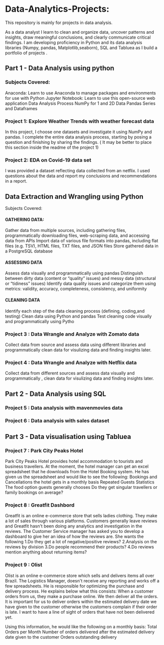 # Data-Analytics-Projects:

This repository is mainly for projects in data analysis.

 As a data analyst I learn to clean and organize data, uncover patterns and insights, draw meaningful conclusions, and clearly communicate critical findings. I am developing proficiency in Python and its data analysis libraries (Numpy, pandas, Matplotlib,seaborn), SQL and Tabluea as I build a portfolio of projects .


## Part 1 - Data Analysis using python

### Subjects Covered:

Anaconda: Learn to use Anaconda to manage packages and environments for use with Python
Jupyter Notebook: Learn to use this open-source web application
Data Analysis Process
NumPy for 1 and 2D Data
Pandas Series and Dataframes


### Project 1: Explore Weather Trends with weather forecast data
In this project, I choose one datasets and investigate it using NumPy and pandas. I complete the entire data analysis process, starting by posing a question and finishing by sharing the findings. ( It may be better to place this section inside the readme of the project 1)

### Project 2: EDA on Covid-19 data set
I was provided a dataset reflecting data collected from an netflix. I used  questions about the data and report my conclusions and recommendations in a report.



##  Data Extraction and Wrangling using Python

Subjects Covered:

#### GATHERING DATA:
Gather data from multiple sources, including gathering files, programmatically downloading files, web-scraping data, and accessing data from APIs
Import data of various file formats into pandas, including flat files (e.g. TSV), HTML files, TXT files, and JSON files
Store gathered data in a PostgreSQL database
#### ASSESSING DATA
Assess data visually and programmatically using pandas
Distinguish between dirty data (content or “quality” issues) and messy data (structural or “tidiness” issues)
Identify data quality issues and categorize them using metrics: validity, accuracy, completeness, consistency, and uniformity
#### CLEANING DATA
Identify each step of the data cleaning process (defining, coding,and testing)
Clean data using Python and pandas
Test cleaning code visually and programmatically using Pytho

### Project 3 : Data Wrangle and Analyze with Zomato data
Collect data from  source and assess data using different libraries and programmatically clean data for visulizing data and finding insights later.

### Project 4 : Data Wrangle and Analyze with Netflix data
Collect data from different sources and assess data visually and programmatically , clean data for visulizing data and finding insights later.




## Part 2 - Data Analysis using SQL

### Project 5 : Data analysis with mavenmovies data

### Project 6 : Data analysis with sales dataset


## Part 3 - Data visualisation using Tabluea

### Project 7 : Park City Peaks Hotel

Park City Peaks Hotel provides hotel accommodation to tourists and business travellers.
At the moment, the hotel manager can get an excel spreadsheet that he downloads from the Hotel Booking system. He has given us the spreadsheet and would like to see the following:
Bookings and Cancellations the hotel gets in a monthly basis 
Repeated Guests Statistics 
The food option guests generally chooses 
Do they get singular travellers or family bookings on average?


### Project 8 : Greatfit Dashbord

Greatfit is an online e-commerce store that sells ladies clothing. They make a lot of sales through various platforms. Customers generally leave reviews and Greatfit hasn't been doing any analytics and investigation in the reviews. The Customer Service manager has asked you to develop a dashboard to give her an idea of how the reviews are. She wants the following 1.Do they get a lot of negative/positive reviews? 2.Analysis on the reviews by division 3.Do people recommend their products? 4.Do reviews mention anything about returning items?

### Project 9 : Olist 

Olist is an online e-commerce store which sells and delivers items all over Brazil. The Logistics Manager, doesn't receive any reporting and works off a few spreadsheets. He is responsible for optimizing the purchase and delivery process. He explains below what this consists: When a customer orders from us, they make a purchase online. We then deliver all the orders. It is important for us to deliver orders within the estimated delivery date we have given to the customer otherwise the customers complain if their order is late. I want to have a line of sight of orders that have not been delivered yet.

Using this information, he would like the following on a monthly basis: 
Total Orders per Month 
Number of orders delivered after the estimated delivery date given to the customer 
Orders outstanding delivery


